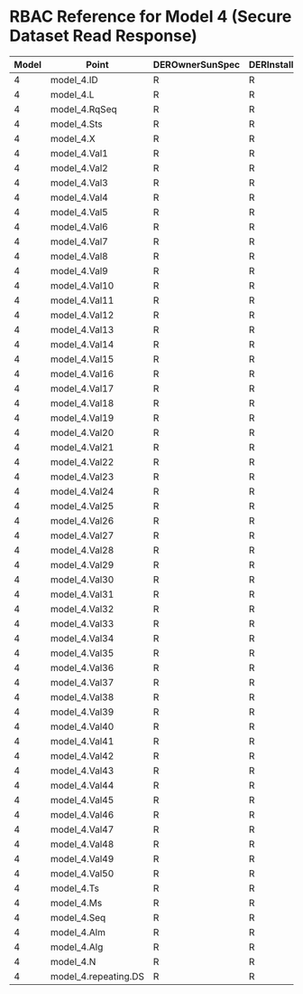 # RBAC Reference for Model 4 (Secure Dataset Read Response)

| Model | Point | DEROwnerSunSpec | DERInstallerSunSpec | DERVendorSunSpec | ServiceProviderSunSpec | GridOperatorSunSpec |
|-------|-------|------------------|---------------------|------------------|------------------------|---------------------|
| 4 | model_4.ID | R | R | R | R | R |
| 4 | model_4.L | R | R | R | R | R |
| 4 | model_4.RqSeq | R | R | R | R | R |
| 4 | model_4.Sts | R | R | R | R | R |
| 4 | model_4.X | R | R | R | R | R |
| 4 | model_4.Val1 | R | R | R | R | R |
| 4 | model_4.Val2 | R | R | R | R | R |
| 4 | model_4.Val3 | R | R | R | R | R |
| 4 | model_4.Val4 | R | R | R | R | R |
| 4 | model_4.Val5 | R | R | R | R | R |
| 4 | model_4.Val6 | R | R | R | R | R |
| 4 | model_4.Val7 | R | R | R | R | R |
| 4 | model_4.Val8 | R | R | R | R | R |
| 4 | model_4.Val9 | R | R | R | R | R |
| 4 | model_4.Val10 | R | R | R | R | R |
| 4 | model_4.Val11 | R | R | R | R | R |
| 4 | model_4.Val12 | R | R | R | R | R |
| 4 | model_4.Val13 | R | R | R | R | R |
| 4 | model_4.Val14 | R | R | R | R | R |
| 4 | model_4.Val15 | R | R | R | R | R |
| 4 | model_4.Val16 | R | R | R | R | R |
| 4 | model_4.Val17 | R | R | R | R | R |
| 4 | model_4.Val18 | R | R | R | R | R |
| 4 | model_4.Val19 | R | R | R | R | R |
| 4 | model_4.Val20 | R | R | R | R | R |
| 4 | model_4.Val21 | R | R | R | R | R |
| 4 | model_4.Val22 | R | R | R | R | R |
| 4 | model_4.Val23 | R | R | R | R | R |
| 4 | model_4.Val24 | R | R | R | R | R |
| 4 | model_4.Val25 | R | R | R | R | R |
| 4 | model_4.Val26 | R | R | R | R | R |
| 4 | model_4.Val27 | R | R | R | R | R |
| 4 | model_4.Val28 | R | R | R | R | R |
| 4 | model_4.Val29 | R | R | R | R | R |
| 4 | model_4.Val30 | R | R | R | R | R |
| 4 | model_4.Val31 | R | R | R | R | R |
| 4 | model_4.Val32 | R | R | R | R | R |
| 4 | model_4.Val33 | R | R | R | R | R |
| 4 | model_4.Val34 | R | R | R | R | R |
| 4 | model_4.Val35 | R | R | R | R | R |
| 4 | model_4.Val36 | R | R | R | R | R |
| 4 | model_4.Val37 | R | R | R | R | R |
| 4 | model_4.Val38 | R | R | R | R | R |
| 4 | model_4.Val39 | R | R | R | R | R |
| 4 | model_4.Val40 | R | R | R | R | R |
| 4 | model_4.Val41 | R | R | R | R | R |
| 4 | model_4.Val42 | R | R | R | R | R |
| 4 | model_4.Val43 | R | R | R | R | R |
| 4 | model_4.Val44 | R | R | R | R | R |
| 4 | model_4.Val45 | R | R | R | R | R |
| 4 | model_4.Val46 | R | R | R | R | R |
| 4 | model_4.Val47 | R | R | R | R | R |
| 4 | model_4.Val48 | R | R | R | R | R |
| 4 | model_4.Val49 | R | R | R | R | R |
| 4 | model_4.Val50 | R | R | R | R | R |
| 4 | model_4.Ts | R | R | R | R | R |
| 4 | model_4.Ms | R | R | R | R | R |
| 4 | model_4.Seq | R | R | R | R | R |
| 4 | model_4.Alm | R | R | R | R | R |
| 4 | model_4.Alg | R | R | R | R | R |
| 4 | model_4.N | R | R | R | R | R |
| 4 | model_4.repeating.DS | R | R | R | R | R |
